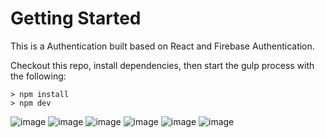 # Getting Started
This is a Authentication built based on React and Firebase Authentication.

Checkout this repo, install dependencies, then start the gulp process with the following:
```
> npm install
> npm dev
```

![image](https://github.com/johnnyhsu1106/react-auth/assets/18588513/b8c76600-e23c-4f0a-89e3-a40b64ae84f3)
![image](https://github.com/johnnyhsu1106/react-auth/assets/18588513/b3cecf4b-dbc3-46f2-ace8-39880bf0bc5d)
![image](https://github.com/johnnyhsu1106/react-auth/assets/18588513/4d5fd74f-2741-447b-81e8-82c87f21b325)
![image](https://github.com/johnnyhsu1106/react-auth/assets/18588513/a64bbcca-5662-48b2-84c0-2f078d1d327c)
![image](https://github.com/johnnyhsu1106/react-auth/assets/18588513/0a05e465-fbf7-43c1-a891-95c91db49a7d)
![image](https://github.com/johnnyhsu1106/react-auth/assets/18588513/f866ef56-97ac-4c32-9c76-c0d7359951f0)

